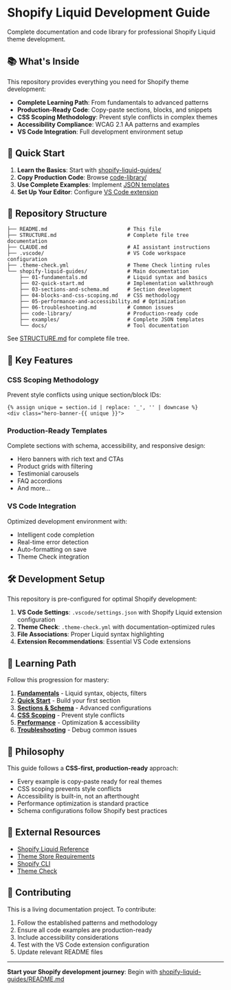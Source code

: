 # Shopify Liquid Development Guide

Complete documentation and code library for professional Shopify Liquid theme development.

## 📚 What's Inside

This repository provides everything you need for Shopify theme development:

- **Complete Learning Path**: From fundamentals to advanced patterns
- **Production-Ready Code**: Copy-paste sections, blocks, and snippets
- **CSS Scoping Methodology**: Prevent style conflicts in complex themes
- **Accessibility Compliance**: WCAG 2.1 AA patterns and examples
- **VS Code Integration**: Full development environment setup

## 🚀 Quick Start

1. **Learn the Basics**: Start with [shopify-liquid-guides/](./shopify-liquid-guides/)
2. **Copy Production Code**: Browse [code-library/](./shopify-liquid-guides/code-library/)
3. **Use Complete Examples**: Implement [JSON templates](./shopify-liquid-guides/examples/)
4. **Set Up Your Editor**: Configure [VS Code extension](./shopify-liquid-guides/docs/shopify-extension/)

## 📁 Repository Structure

```
├── README.md                          # This file
├── STRUCTURE.md                       # Complete file tree documentation
├── CLAUDE.md                          # AI assistant instructions
├── .vscode/                           # VS Code workspace configuration
├── .theme-check.yml                   # Theme Check linting rules
└── shopify-liquid-guides/             # Main documentation
    ├── 01-fundamentals.md             # Liquid syntax and basics
    ├── 02-quick-start.md              # Implementation walkthrough
    ├── 03-sections-and-schema.md      # Section development
    ├── 04-blocks-and-css-scoping.md   # CSS methodology
    ├── 05-performance-and-accessibility.md # Optimization
    ├── 06-troubleshooting.md          # Common issues
    ├── code-library/                  # Production-ready code
    ├── examples/                      # Complete JSON templates
    └── docs/                          # Tool documentation
```

See [STRUCTURE.md](./STRUCTURE.md) for complete file tree.

## 🎯 Key Features

### CSS Scoping Methodology
Prevent style conflicts using unique section/block IDs:

```liquid
{% assign unique = section.id | replace: '_', '' | downcase %}
<div class="hero-banner-{{ unique }}">
```

### Production-Ready Templates
Complete sections with schema, accessibility, and responsive design:

- Hero banners with rich text and CTAs
- Product grids with filtering
- Testimonial carousels
- FAQ accordions
- And more...

### VS Code Integration
Optimized development environment with:
- Intelligent code completion
- Real-time error detection
- Auto-formatting on save
- Theme Check integration

## 🛠 Development Setup

This repository is pre-configured for optimal Shopify development:

1. **VS Code Settings**: `.vscode/settings.json` with Shopify Liquid extension configuration
2. **Theme Check**: `.theme-check.yml` with documentation-optimized rules
3. **File Associations**: Proper Liquid syntax highlighting
4. **Extension Recommendations**: Essential VS Code extensions

## 📖 Learning Path

Follow this progression for mastery:

1. **[Fundamentals](./shopify-liquid-guides/01-fundamentals.md)** - Liquid syntax, objects, filters
2. **[Quick Start](./shopify-liquid-guides/02-quick-start.md)** - Build your first section
3. **[Sections & Schema](./shopify-liquid-guides/03-sections-and-schema.md)** - Advanced configurations
4. **[CSS Scoping](./shopify-liquid-guides/04-blocks-and-css-scoping.md)** - Prevent style conflicts
5. **[Performance](./shopify-liquid-guides/05-performance-and-accessibility.md)** - Optimization & accessibility
6. **[Troubleshooting](./shopify-liquid-guides/06-troubleshooting.md)** - Debug common issues

## 🤝 Philosophy

This guide follows a **CSS-first, production-ready** approach:

- Every example is copy-paste ready for real themes
- CSS scoping prevents style conflicts
- Accessibility is built-in, not an afterthought
- Performance optimization is standard practice
- Schema configurations follow Shopify best practices

## 🔗 External Resources

- [Shopify Liquid Reference](https://shopify.dev/api/liquid)
- [Theme Store Requirements](https://shopify.dev/themes/store/requirements)
- [Shopify CLI](https://shopify.dev/themes/tools/cli)
- [Theme Check](https://shopify.dev/themes/tools/theme-check)

## 📝 Contributing

This is a living documentation project. To contribute:

1. Follow the established patterns and methodology
2. Ensure all code examples are production-ready
3. Include accessibility considerations
4. Test with the VS Code extension configuration
5. Update relevant README files

---

**Start your Shopify development journey**: Begin with [shopify-liquid-guides/README.md](./shopify-liquid-guides/README.md)